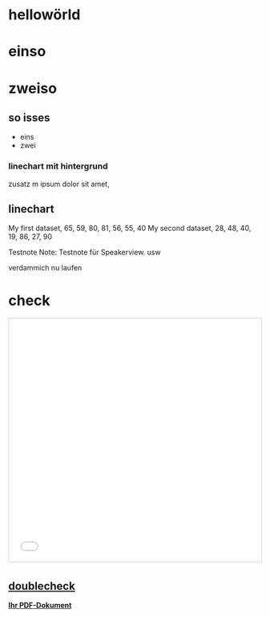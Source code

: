 # hellowörld


# einso



# zweiso
## so isses

- eins 
- zwei



### linechart mit hintergrund
<canvas data-chart="line">
<!--
{
 "data": {
  "labels": ["January"," February"," March"," April"," May"," June"," July"],
  "datasets": [
   {
    "data":[65,59,80,81,56,55,40],
    "label":"My first dataset","backgroundColor":"rgba(20,220,220,.8)"
   },
   {
    "data":[28,48,40,19,86,27,90],
    "label":"My second dataset","backgroundColor":"rgba(220,120,120,.8)"
   }
  ]
 },
 "options": { "responsive": "true" }
}
-->
</canvas>
zusatz m ipsum dolor sit amet, 



## linechart
<canvas class="stretch" data-chart="line">
My first dataset, 65, 59, 80, 81, 56, 55, 40
<!-- This is a comment that will be ignored -->
My second dataset, 28, 48, 40, 19, 86, 27, 90
<!--
{
 "data" : {
  "labels" : ["Enero", "Febrero", "Marzo", "Avril", "Mayo", "Junio", "Julio"],
  "datasets" : [{ "borderColor": "#0f0", "borderDash": ["5","10"] }, { "borderColor": "#0ff" } ]
 }
}
-->
</canvas>

Testnote
Note:
Testnote für Speakerview.
usw

verdammich nu laufen


# check
<iframe src="//www.slideshare.net/slideshow/embed_code/key/Fr6pVEwNbfy8Lc" width="595" height="485" frameborder="0" marginwidth="0" marginheight="0" scrolling="no" style="border:1px solid #CCC; border-width:1px; margin-bottom:5px; max-width: 100%;" allowfullscreen> </iframe> <div style="margin-bottom:5px"> <strong> <a href="//www.slideshare.net/linkedin/the-top-skills-that-can-get-you-hired-in-2017"</div>



## doublecheck
<a href="/Users/oraum/Downloads/liste-der-anspruchsberechtigten-berufe-gueltig-27-04-2020.pdf">Ihr PDF-Dokument</a>